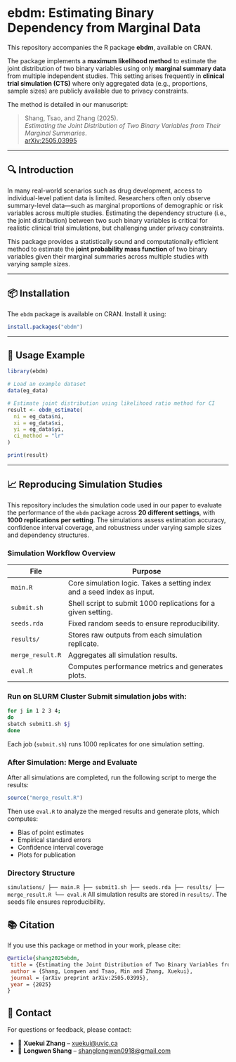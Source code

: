 # ebdm: Estimating Binary Dependency from Marginal Data

This repository accompanies the R package **ebdm**, available on CRAN.

The package implements a **maximum likelihood method** to estimate the joint distribution of two binary variables using only **marginal summary data** from multiple independent studies. This setting arises frequently in **clinical trial simulation (CTS)** where only aggregated data (e.g., proportions, sample sizes) are publicly available due to privacy constraints.

The method is detailed in our manuscript:

> Shang, Tsao, and Zhang (2025).  
> *Estimating the Joint Distribution of Two Binary Variables from Their Marginal Summaries*.  
> [arXiv:2505.03995](https://doi.org/10.48550/arXiv.2505.03995)

---

## 🔍 Introduction

In many real-world scenarios such as drug development, access to individual-level patient data is limited. Researchers often only observe summary-level data—such as marginal proportions of demographic or risk variables across multiple studies. Estimating the dependency structure (i.e., the joint distribution) between two such binary variables is critical for realistic clinical trial simulations, but challenging under privacy constraints.

This package provides a statistically sound and computationally efficient method to estimate the **joint probability mass function** of two binary variables given their marginal summaries across multiple studies with varying sample sizes.

---

## 📦 Installation

The `ebdm` package is available on CRAN. Install it using:

```r
install.packages("ebdm")
```

---

## 🌰 Usage Example

```r
library(ebdm)

# Load an example dataset
data(eg_data)

# Estimate joint distribution using likelihood ratio method for CI
result <- ebdm_estimate(
  ni = eg_data$ni,
  xi = eg_data$xi,
  yi = eg_data$yi,
  ci_method = "lr"
)

print(result)
```

---

## 📈 Reproducing Simulation Studies

This repository includes the simulation code used in our paper to evaluate the performance of the `ebdm` package across **20 different settings**, with **1000 replications per setting**.
The simulations assess estimation accuracy, confidence interval coverage, and robustness under varying sample sizes and dependency structures.

### Simulation Workflow Overview
| File            | Purpose                                                                  |
|-----------------|--------------------------------------------------------------------------|
| `main.R`        | Core simulation logic. Takes a setting index and a seed index as input.  |
| `submit.sh`     | Shell script to submit 1000 replications for a given setting.            |
| `seeds.rda`     | Fixed random seeds to ensure reproducibility.                            |
| `results/`      | Stores raw outputs from each simulation replicate.                       |
| `merge_result.R`| Aggregates all simulation results.                                       |
| `eval.R`        | Computes performance metrics and generates plots.        
### Run on SLURM Cluster Submit simulation jobs with:
```bash
for j in 1 2 3 4;
do
sbatch submit1.sh $j
done
```
Each job (`submit.sh`) runs 1000 replicates for one simulation setting.
### After Simulation: Merge and Evaluate
After all simulations are completed, run the following script to merge the results:

```r
source("merge_result.R")
```
Then use `eval.R` to analyze the merged results and generate plots, which computes:
- Bias of point estimates
- Empirical standard errors
- Confidence interval coverage
- Plots for publication
### Directory Structure
``` simulations/ ├── main.R ├── submit1.sh ├── seeds.rda ├── results/ ├── merge_result.R └── eval.R ```
All simulation results are stored in `results/`. The seeds file ensures reproducibility.


## 📚 Citation

If you use this package or method in your work, please cite:
```bibtex
@article{shang2025ebdm,
 title = {Estimating the Joint Distribution of Two Binary Variables from Their Marginal Summaries},
 author = {Shang, Longwen and Tsao, Min and Zhang, Xuekui},
 journal = {arXiv preprint arXiv:2505.03995},
 year = {2025}
}
```








## 💬 Contact

For questions or feedback, please contact:
- 📧 **Xuekui Zhang** – xuekui@uvic.ca
- 📧 **Longwen Shang** – shanglongwen0918@gmail.com









